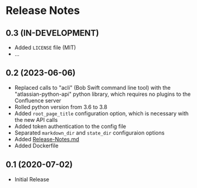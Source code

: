 Release Notes
================

0.3 (IN-DEVELOPMENT)
----------------

* Added `LICENSE` file (MIT)
* ...


0.2 (2023-06-06)
----------------

* Replaced calls to "acli" (Bob Swift command line tool) with the
  "atlassian-python-api" python library, which requires no plugins to the Confluence server
* Rolled python version from 3.6 to 3.8
* Added `root_page_title` configuration option, which is necessary with the new API calls
* Added token authentication to the config file
* Separated `markdown_dir` and `state_dir` configuraion options
* Added [Release-Notes.md](Release-Notes.md)
* Added Dockerfile


0.1 (2020-07-02)
----------------

* Initial Release
